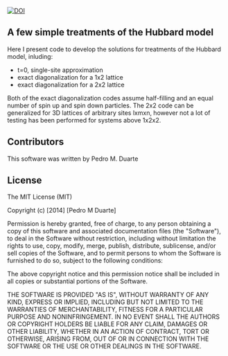 [![DOI](https://zenodo.org/badge/doi/10.5281/zenodo.11558.png)](http://dx.doi.org/10.5281/zenodo.11558)


## A few simple treatments of the Hubbard model

Here I present code to develop the solutions for treatments of the Hubbard model, inluding: 

- t=0,  single-site approximation
- exact diagonalization for a 1x2 lattice
- exact diagonalization for a 2x2 lattice 

Both of the exact diagonalization codes assume half-filling and an equal number
of spin up and spin down particles.    The 2x2 code can be generalized for 3D
lattices of arbitrary sites lxmxn, however not a lot of testing
has been performed for systems above 1x2x2.

## Contributors

This software was written by Pedro M. Duarte

## License

The MIT License (MIT)

Copyright (c) [2014] [Pedro M Duarte]

Permission is hereby granted, free of charge, to any person obtaining a copy
of this software and associated documentation files (the "Software"), to deal
in the Software without restriction, including without limitation the rights
to use, copy, modify, merge, publish, distribute, sublicense, and/or sell
copies of the Software, and to permit persons to whom the Software is
furnished to do so, subject to the following conditions:

The above copyright notice and this permission notice shall be included in all
copies or substantial portions of the Software.

THE SOFTWARE IS PROVIDED "AS IS", WITHOUT WARRANTY OF ANY KIND, EXPRESS OR
IMPLIED, INCLUDING BUT NOT LIMITED TO THE WARRANTIES OF MERCHANTABILITY,
FITNESS FOR A PARTICULAR PURPOSE AND NONINFRINGEMENT. IN NO EVENT SHALL THE
AUTHORS OR COPYRIGHT HOLDERS BE LIABLE FOR ANY CLAIM, DAMAGES OR OTHER
LIABILITY, WHETHER IN AN ACTION OF CONTRACT, TORT OR OTHERWISE, ARISING FROM,
OUT OF OR IN CONNECTION WITH THE SOFTWARE OR THE USE OR OTHER DEALINGS IN THE
SOFTWARE.


